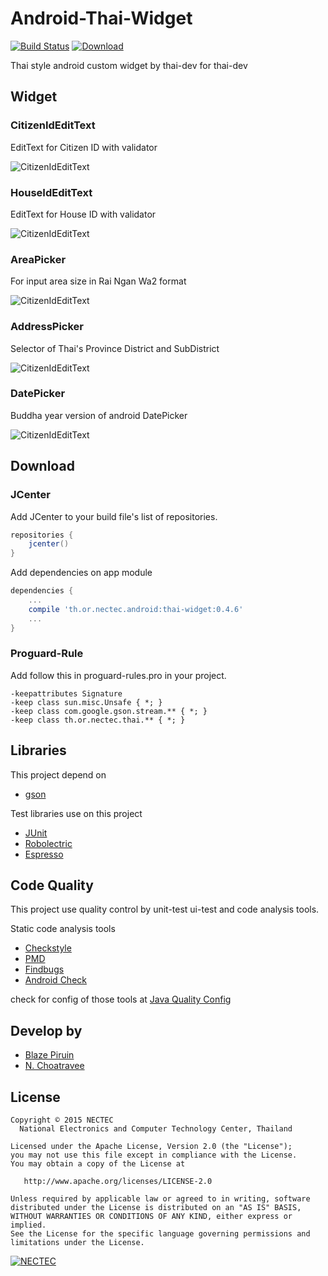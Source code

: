 # Android-Thai-Widget
[![Build Status](https://travis-ci.org/nectec-opensource/thai-widget.svg?branch=master)](https://travis-ci.org/nectec-opensource/thai-widget)
[![Download](https://api.bintray.com/packages/nectec-wisru/maven/thai-widget/images/download.svg)](https://bintray.com/nectec-wisru/maven/thai-widget/_latestVersion)

Thai style android custom widget by thai-dev for thai-dev

## Widget

### CitizenIdEditText
EditText for Citizen ID with validator

![CitizenIdEditText](https://raw.githubusercontent.com/nectec-wisru/android-ThaiWidget/77c2a32fb9d21fcbbbed4f40ae29205384bb3ba1/images/citizen_id.gif)

### HouseIdEditText
EditText for House ID with validator

![CitizenIdEditText](https://raw.githubusercontent.com/nectec-wisru/android-ThaiWidget/77c2a32fb9d21fcbbbed4f40ae29205384bb3ba1/images/house_id.gif)

### AreaPicker
For input area size in Rai Ngan Wa2 format

![CitizenIdEditText](https://raw.githubusercontent.com/nectec-wisru/android-ThaiWidget/77c2a32fb9d21fcbbbed4f40ae29205384bb3ba1/images/area_picker.gif)

### AddressPicker
Selector of Thai's Province District and SubDistrict

![CitizenIdEditText](https://raw.githubusercontent.com/nectec-wisru/android-ThaiWidget/77c2a32fb9d21fcbbbed4f40ae29205384bb3ba1/images/address_picker.gif)

### DatePicker
Buddha year version of android DatePicker

![CitizenIdEditText](https://raw.githubusercontent.com/nectec-wisru/android-ThaiWidget/77c2a32fb9d21fcbbbed4f40ae29205384bb3ba1/images/date_picker.gif)

## Download

### JCenter

Add JCenter to your build file's list of repositories.

```gradle
repositories {
    jcenter()
}
```

Add dependencies on app module

```gradle
dependencies {
    ...
    compile 'th.or.nectec.android:thai-widget:0.4.6'
    ...
}
```

### Proguard-Rule

Add follow this in proguard-rules.pro in your project.

```proguard
-keepattributes Signature
-keep class sun.misc.Unsafe { *; }
-keep class com.google.gson.stream.** { *; }
-keep class th.or.nectec.thai.** { *; }
```

## Libraries
This project depend on

- [gson](https://github.com/google/gson)

Test libraries use on this project

- [JUnit](http://junit.org/)
- [Robolectric](http://robolectric.org/)
- [Espresso](https://google.github.io/android-testing-support-library/)

## Code Quality

This project use quality control by unit-test ui-test and code analysis tools.

Static code analysis tools

- [Checkstyle](http://checkstyle.sourceforge.net/)
- [PMD](https://pmd.github.io/)
- [Findbugs](http://findbugs.sourceforge.net/)
- [Android Check](https://github.com/noveogroup/android-check)

check for config of those tools at [Java Quality Config](https://github.com/Blazei/java-quality-config)

## Develop by

- [Blaze Piruin](https://github.com/Blazei)
- [N. Choatravee](https://github.com/chncs23)

License
--------

    Copyright © 2015 NECTEC
      National Electronics and Computer Technology Center, Thailand

    Licensed under the Apache License, Version 2.0 (the "License");
    you may not use this file except in compliance with the License.
    You may obtain a copy of the License at

       http://www.apache.org/licenses/LICENSE-2.0

    Unless required by applicable law or agreed to in writing, software
    distributed under the License is distributed on an "AS IS" BASIS,
    WITHOUT WARRANTIES OR CONDITIONS OF ANY KIND, either express or implied.
    See the License for the specific language governing permissions and
    limitations under the License.


[![NECTEC](http://www.nectec.or.th/themes/nectec/img/logo.png)](https://www.nectec.or.th)
